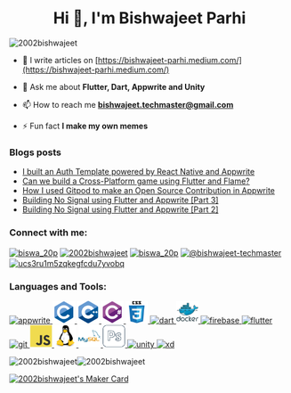 <h1 align="center">Hi 👋, I'm Bishwajeet Parhi</h1>
<!-- <h3 align="center">A Developer who codes and codes all Day</h3> -->

<p align="left"> <img src="https://komarev.com/ghpvc/?username=2002bishwajeet&label=Profile%20views&color=0e75b6&style=flat" alt="2002bishwajeet" /> </p>

<!--
- 🔭 I’m currently working on [Mini Wars](https://github.com/2002Bishwajeet/mini_wars)

- 🌱 I’m currently learning **Encryption and Cryptography**

 - 👯 I’m looking to collaborate on **Open Source Projects** -->

- 📝 I write articles on [https://bishwajeet-parhi.medium.com/](https://bishwajeet-parhi.medium.com/)

- 💬 Ask me about **Flutter, Dart, Appwrite and Unity**

- 📫 How to reach me **bishwajeet.techmaster@gmail.com**

- ⚡ Fun fact **I make my own memes**

### Blogs posts
<!-- BLOG-POST-LIST:START -->
- [I built an Auth Template powered by React Native and Appwrite](https://bishwajeet-parhi.medium.com/i-built-an-auth-template-powered-by-react-native-and-appwrite-4a0b7ee90ba6?source=rss-d56294dc62c4------2)
- [Can we build a Cross-Platform game using Flutter and Flame?](https://bishwajeet-parhi.medium.com/can-we-build-a-cross-platform-game-using-flutter-and-flame-3132db7c74d6?source=rss-d56294dc62c4------2)
- [How I used Gitpod to make an Open Source Contribution in Appwrite](https://bishwajeet-parhi.medium.com/how-i-used-gitpod-to-make-an-open-source-contribution-in-appwrite-9bc1f74ef155?source=rss-d56294dc62c4------2)
- [Building No Signal using Flutter and Appwrite [Part 3]](https://bishwajeet-parhi.medium.com/building-no-signal-using-flutter-and-appwrite-part-3-90b08db16ec?source=rss-d56294dc62c4------2)
- [Building No Signal using Flutter and Appwrite [Part 2]](https://bishwajeet-parhi.medium.com/building-no-signal-using-flutter-and-appwrite-part-2-565c5eb3b484?source=rss-d56294dc62c4------2)
<!-- BLOG-POST-LIST:END -->

<h3 align="left">Connect with me:</h3>
<p align="left">
<a href="https://twitter.com/biswa_20p" target="blank"><img align="center" src="https://raw.githubusercontent.com/rahuldkjain/github-profile-readme-generator/master/src/images/icons/Social/twitter.svg" alt="biswa_20p" height="30" width="40" /></a>
<a href="https://linkedin.com/in/2002bishwajeet" target="blank"><img align="center" src="https://raw.githubusercontent.com/rahuldkjain/github-profile-readme-generator/master/src/images/icons/Social/linked-in-alt.svg" alt="2002bishwajeet" height="30" width="40" /></a>
<a href="https://instagram.com/biswa_20p" target="blank"><img align="center" src="https://raw.githubusercontent.com/rahuldkjain/github-profile-readme-generator/master/src/images/icons/Social/instagram.svg" alt="biswa_20p" height="30" width="40" /></a>
<a href="https://medium.com/@bishwajeet-parhi" target="blank"><img align="center" src="https://raw.githubusercontent.com/rahuldkjain/github-profile-readme-generator/master/src/images/icons/Social/medium.svg" alt="@bishwajeet-techmaster" height="30" width="40" /></a>
<a href="https://www.youtube.com/channel/UCS3Ru1M5ZQKEgfcdU7yVObQ/videos" target="blank"><img align="center" src="https://raw.githubusercontent.com/rahuldkjain/github-profile-readme-generator/master/src/images/icons/Social/youtube.svg" alt="ucs3ru1m5zqkegfcdu7yvobq" height="30" width="40" /></a>
</p>

<h3 align="left">Languages and Tools:</h3>
<p align="left"> <a href="https://appwrite.io" target="_blank"> <img src="https://www.vectorlogo.zone/logos/appwriteio/appwriteio-icon.svg" alt="appwrite" width="40" height="40"/> </a> <a href="https://www.cprogramming.com/" target="_blank"> <img src="https://raw.githubusercontent.com/devicons/devicon/master/icons/c/c-original.svg" alt="c" width="40" height="40"/> </a> <a href="https://www.w3schools.com/cpp/" target="_blank"> <img src="https://raw.githubusercontent.com/devicons/devicon/master/icons/cplusplus/cplusplus-original.svg" alt="cplusplus" width="40" height="40"/> </a> <a href="https://www.w3schools.com/cs/" target="_blank"> <img src="https://raw.githubusercontent.com/devicons/devicon/master/icons/csharp/csharp-original.svg" alt="csharp" width="40" height="40"/> </a> <a href="https://www.w3schools.com/css/" target="_blank"> <img src="https://raw.githubusercontent.com/devicons/devicon/master/icons/css3/css3-original-wordmark.svg" alt="css3" width="40" height="40"/> </a> <a href="https://dart.dev" target="_blank"> <img src="https://www.vectorlogo.zone/logos/dartlang/dartlang-icon.svg" alt="dart" width="40" height="40"/> </a> <a href="https://www.docker.com/" target="_blank"> <img src="https://raw.githubusercontent.com/devicons/devicon/master/icons/docker/docker-original-wordmark.svg" alt="docker" width="40" height="40"/> </a> <a href="https://firebase.google.com/" target="_blank"> <img src="https://www.vectorlogo.zone/logos/firebase/firebase-icon.svg" alt="firebase" width="40" height="40"/> </a> <a href="https://flutter.dev" target="_blank"> <img src="https://www.vectorlogo.zone/logos/flutterio/flutterio-icon.svg" alt="flutter" width="40" height="40"/> </a> <a href="https://git-scm.com/" target="_blank"> <img src="https://www.vectorlogo.zone/logos/git-scm/git-scm-icon.svg" alt="git" width="40" height="40"/> </a> <a href="https://developer.mozilla.org/en-US/docs/Web/JavaScript" target="_blank"> <img src="https://raw.githubusercontent.com/devicons/devicon/master/icons/javascript/javascript-original.svg" alt="javascript" width="40" height="40"/> </a> <a href="https://www.linux.org/" target="_blank"> <img src="https://raw.githubusercontent.com/devicons/devicon/master/icons/linux/linux-original.svg" alt="linux" width="40" height="40"/> </a> <a href="https://www.mysql.com/" target="_blank"> <img src="https://raw.githubusercontent.com/devicons/devicon/master/icons/mysql/mysql-original-wordmark.svg" alt="mysql" width="40" height="40"/> </a> <a href="https://www.photoshop.com/en" target="_blank"> <img src="https://raw.githubusercontent.com/devicons/devicon/master/icons/photoshop/photoshop-line.svg" alt="photoshop" width="40" height="40"/> </a> <a href="https://unity.com/" target="_blank"> <img src="https://www.vectorlogo.zone/logos/unity3d/unity3d-icon.svg" alt="unity" width="40" height="40"/> </a> <a href="https://www.adobe.com/products/xd.html" target="_blank"> <img src="https://cdn.worldvectorlogo.com/logos/adobe-xd.svg" alt="xd" width="40" height="40"/> </a> </p>

<!-- <h3 align="left">Support:</h3>
<p><a href="https://www.buymeacoffee.com/biswa20p"> <img align="left" src="https://cdn.buymeacoffee.com/buttons/v2/default-yellow.png" height="50" width="210" alt="biswa20p" /></a></p><br><br> -->

<p><img align="left" src="https://github-readme-stats.vercel.app/api/top-langs?username=2002bishwajeet&show_icons=true&theme=tokyonight&locale=en&layout=compact" alt="2002bishwajeet" /></p>

<p>&nbsp;<img align="left" src="https://github-readme-stats.vercel.app/api?username=2002bishwajeet&show_icons=true&theme=dark&locale=en" alt="2002bishwajeet" /></p>
<a href="https://makers.appwrite.io/2002bishwajeet">
    <img src="https://appwrite.io/cards/makers/2002bishwajeet" width= "500" alt="2002bishwajeet's Maker Card" />
</a>
